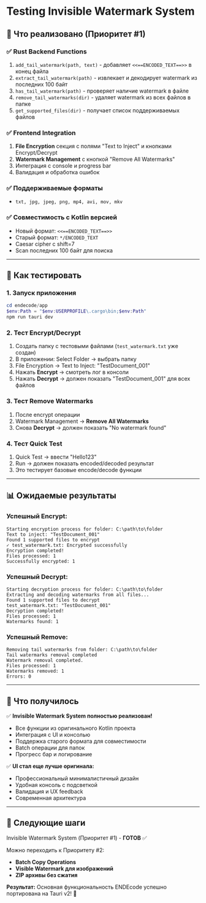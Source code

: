 # Testing Invisible Watermark System

## 🎯 **Что реализовано (Приоритет #1)**

### ✅ **Rust Backend Functions**
1. `add_tail_watermark(path, text)` - добавляет `<<==ENCODED_TEXT==>>` в конец файла
2. `extract_tail_watermark(path)` - извлекает и декодирует watermark из последних 100 байт
3. `has_tail_watermark(path)` - проверяет наличие watermark в файле
4. `remove_tail_watermarks(dir)` - удаляет watermark из всех файлов в папке
5. `get_supported_files(dir)` - получает список поддерживаемых файлов

### ✅ **Frontend Integration**
1. **File Encryption** секция с полями "Text to Inject" и кнопками Encrypt/Decrypt
2. **Watermark Management** с кнопкой "Remove All Watermarks"
3. Интеграция с console и progress bar
4. Валидация и обработка ошибок

### ✅ **Поддерживаемые форматы**
- `txt, jpg, jpeg, png, mp4, avi, mov, mkv`

### ✅ **Совместимость с Kotlin версией**
- Новый формат: `<<==ENCODED_TEXT==>>`
- Старый формат: `*/ENCODED_TEXT`
- Caesar cipher с shift=7
- Scan последних 100 байт для поиска

---

## 🧪 **Как тестировать**

### 1. **Запуск приложения**
```powershell
cd endecode/app
$env:Path = "$env:USERPROFILE\.cargo\bin;$env:Path"
npm run tauri dev
```

### 2. **Тест Encrypt/Decrypt**
1. Создать папку с тестовыми файлами (`test_watermark.txt` уже создан)
2. В приложении: Select Folder → выбрать папку
3. File Encryption → Text to Inject: "TestDocument_001"
4. Нажать **Encrypt** → смотреть лог в консоли
5. Нажать **Decrypt** → должен показать "TestDocument_001" для всех файлов

### 3. **Тест Remove Watermarks**
1. После encrypt операции
2. Watermark Management → **Remove All Watermarks**
3. Снова **Decrypt** → должен показать "No watermark found"

### 4. **Тест Quick Test**
1. Quick Test → ввести "Hello123"
2. Run → должен показать encoded/decoded результат
3. Это тестирует базовые encode/decode функции

---

## 📊 **Ожидаемые результаты**

### **Успешный Encrypt:**
```
Starting encryption process for folder: C:\path\to\folder
Text to inject: "TestDocument_001"
Found 1 supported files to encrypt
✓ test_watermark.txt: Encrypted successfully
Encryption completed!
Files processed: 1
Successfully encrypted: 1
```

### **Успешный Decrypt:**
```
Starting decryption process for folder: C:\path\to\folder
Extracting and decoding watermarks from all files...
Found 1 supported files to decrypt
test_watermark.txt: "TestDocument_001"
Decryption completed!
Files processed: 1
Watermarks found: 1
```

### **Успешный Remove:**
```
Removing tail watermarks from folder: C:\path\to\folder
Tail watermarks removal completed
Watermark removal completed.
Files processed: 1
Watermarks removed: 1
Errors: 0
```

---

## 🎉 **Что получилось**

✅ **Invisible Watermark System полностью реализован!**
- Все функции из оригинального Kotlin проекта
- Интеграция с UI и консолью  
- Поддержка старого формата для совместимости
- Batch операции для папок
- Прогресс бар и логирование

✅ **UI стал еще лучше оригинала:**
- Профессиональный минималистичный дизайн
- Удобная консоль с подсветкой
- Валидация и UX feedback
- Современная архитектура

---

## 🚀 **Следующие шаги**

Invisible Watermark System (Приоритет #1) - **ГОТОВ** ✅

Можно переходить к Приоритету #2:
- **Batch Copy Operations** 
- **Visible Watermark для изображений**
- **ZIP архивы без сжатия**

**Результат:** Основная функциональность ENDEcode успешно портирована на Tauri v2! 🎯
